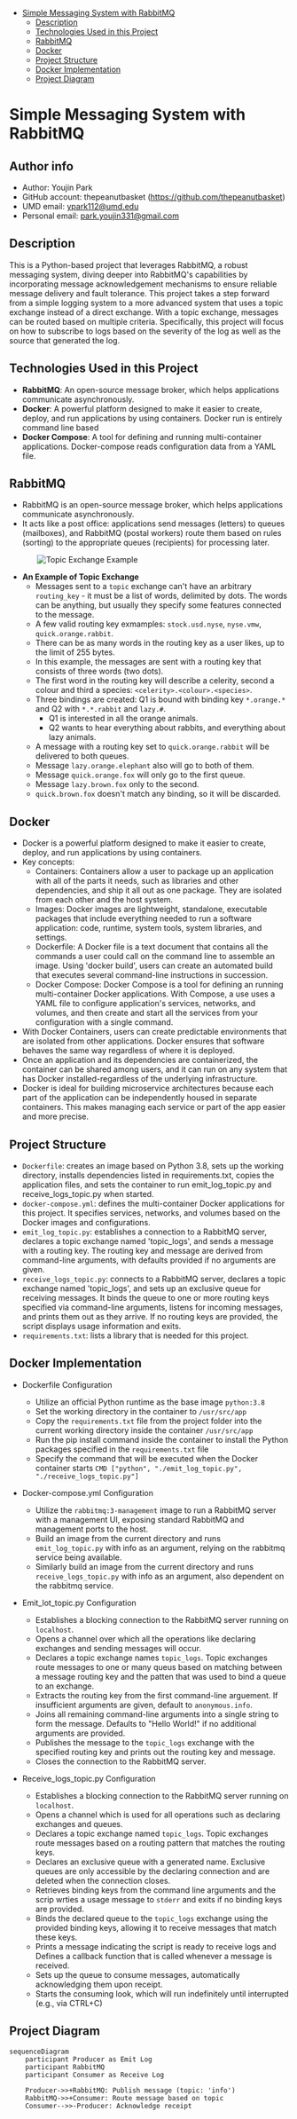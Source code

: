 <!-- TOC -->

- [Simple Messaging System with RabbitMQ](#simple-messaging-system-with-rabbitmq)
	- [Description](#description)
	- [Technologies Used in this Project](#technologies-used-in-this-project)
	- [RabbitMQ](#rabbitmq)
	- [Docker](#docker)
	- [Project Structure](#project-structure)
	- [Docker Implementation](#docker-implementation)
	- [Project Diagram](#project-diagram)

<!-- /TOC -->
<!-- /TOC -->
<!-- /TOC -->

# Simple Messaging System with RabbitMQ

## Author info

- Author: Youjin Park
- GitHub account: thepeanutbasket (https://github.com/thepeanutbasket)
- UMD email: ypark112@umd.edu
- Personal email: park.youjin331@gmail.com

## Description

This is a Python-based project that leverages RabbitMQ, a robust messaging system, diving deeper into RabbitMQ's capabilities by incorporating message acknowledgement mechanisms to ensure reliable message delivery and fault tolerance. This project takes a step forward from a simple logging system to a more advanced system that uses a topic exchange instead of a direct exchange. With a topic exchange, messages can be routed based on multiple criteria. Specifically, this project will focus on how to subscribe to logs based on the severity of the log as well as the source that generated the log.

## Technologies Used in this Project
- **RabbitMQ**: An open-source message broker, which helps applications communicate asynchronously.
- **Docker**: A powerful platform designed to make it easier to create, deploy, and run applications by using containers. Docker run is entirely command line based
- **Docker Compose**: A tool for defining and running multi-container applications. Docker-compose reads configuration data from a YAML file.

## RabbitMQ
- RabbitMQ is an open-source message broker, which helps applications communicate asynchronously. 
- It acts like a post office: applications send messages (letters) to queues (mailboxes), and RabbitMQ (postal workers) route them based on rules (sorting) to the appropriate queues (recipients) for processing later.


<div  style="width:80%; margin: auto;">
<img src="./RabbitMQ.png" alt="Topic Exchange Example"/>
</div>

- **An Example of Topic Exchange**
    - Messages sent to a `topic` exchange can't have an arbitrary `routing_key` - it must be a list of words, delimited by dots. The words can be anything, but usually they specify some features connected to the message.
    - A few valid routing key exmamples: `stock.usd.nyse`, `nyse.vmw`, `quick.orange.rabbit`.
    - There can be as many words in the routing key as a user likes, up to the limit of 255 bytes.
    - In this example, the messages are sent with a routing key that consists of three words (two dots).
    - The first word in the routing key will describe a celerity, second a colour and third a species: `<celerity>.<colour>.<species>`.
    - Three bindings are created: Q1 is bound with binding key `*.orange.*` and Q2 with `*.*.rabbit` and `lazy.#`.
        - Q1 is interested in all the orange animals.
        - Q2 wants to hear everything about rabbits, and everything about lazy animals.
    - A message with a routing key set to `quick.orange.rabbit` will be delivered to both queues.
    - Message `lazy.orange.elephant` also will go to both of them.
    - Message `quick.orange.fox` will only go to the first queue.
    - Message `lazy.brown.fox` only to the second.
    - `quick.brown.fox` doesn't match any binding, so it will be discarded.

## Docker
- Docker is a powerful platform designed to make it easier to create, deploy, and run applications by using containers. 
- Key concepts:
    - Containers: Containers allow a user to package up an application with all of the parts it needs, such as libraries and other dependencies, and ship it all out as one package. They are isolated from each other and the host system.
    - Images: Docker images are lightweight, standalone, executable packages that include everything needed to run a software application: code, runtime, system tools, system libraries, and settings. 
    - Dockerfile: A Docker file is a text document that contains all the commands a user could call on the command line to assemble an image. Using 'docker build', users can create an automated build that executes several command-line instructions in succession.
    - Docker Compose: Docker Compose is a tool for defining an running multi-container Docker applications. With Compose, a use uses a YAML file to configure application's services, networks, and volumes, and then create and start all the services from your configuration with a single command.
- With Docker Containers, users can create predictable environments that are isolated from other applications. Docker ensures that software behaves the same way regardless of where it is deployed.
- Once an application and its dependencies are containerized, the container can be shared among users, and it can run on any system that has Docker installed-regardless of the underlying infrastructure.
- Docker is ideal for building microservice architectures because each part of the application can be independently housed in separate containers. This makes managing each service or part of the app easier and more precise.

## Project Structure
- `Dockerfile`: creates an image based on Python 3.8, sets up the working directory, installs dependencies listed in requirements.txt, copies the application files, and sets the container to run emit_log_topic.py and receive_logs_topic.py when started.
- `docker-compose.yml`: defines the multi-container Docker applications for this project. It specifies services, networks, and volumes based on the Docker images and configurations.
- `emit_log_topic.py`: establishes a connection to a RabbitMQ server, declares a topic exchange named 'topic_logs', and sends a message with a routing key. The routing key and message are derived from command-line arguments, with defaults provided if no arguments are given.
- `receive_logs_topic.py`: connects to a RabbitMQ server, declares a topic exchange named 'topic_logs', and sets up an exclusive queue for receiving messages. It binds the queue to one or more routing keys specified via command-line arguments, listens for incoming messages, and prints them out as they arrive. If no routing keys are provided, the script displays usage information and exits.
- `requirements.txt`: lists a library that is needed for this project.

## Docker Implementation
- Dockerfile Configuration
    - Utilize an official Python runtime as the base image `python:3.8`
    - Set the working directory in the container to `/usr/src/app`
    - Copy the `requirements.txt` file from the project folder into the current working directory inside the container `/usr/src/app`
    - Run the pip install command inside the container to install the Python packages specified in the `requirements.txt` file
    - Specify the command that will be executed when the Docker container starts `CMD ["python", "./emit_log_topic.py", "./receive_logs_topic.py"]`

- Docker-compose.yml Configuration
    - Utilize the `rabbitmq:3-management` image to run a RabbitMQ server with a management UI, exposing standard RabbitMQ and management ports to the host.
    - Build an image from the current directory and runs `emit_log_topic.py` with info as an argument, relying on the rabbitmq service being available.
    - Similarly build an image from the current directory and runs `receive_logs_topic.py` with info as an argument, also dependent on the rabbitmq service.

- Emit_lot_topic.py Configuration
    - Establishes a blocking connection to the RabbitMQ server running on `localhost`.
    - Opens a channel over which all the operations like declaring exchanges and sending messages will occur.
    - Declares a topic exchange names `topic_logs`. Topic exchanges route messages to one or many queus based on matching between a message routing key and the patten that was used to bind a queue to an exchange.
    - Extracts the routing key from the first command-line arguement. If insufficient arguments are given, default to `anonymous.info`.
    - Joins all remaining command-line arguments into a single string to form the message. Defaults to "Hello World!" if no additional arguments are provided.
    - Publishes the message to the `topic_logs` exchange with the specified routing key and prints out the routing key and message.
    - Closes the connection to the RabbitMQ server.
- Receive_logs_topic.py Configuration
    - Establishes a blocking connection to the RabbitMQ server running on `localhost`.
    - Opens a channel which is used for all operations such as declaring exchanges and queues.
    - Declares a topic exchange named `topic_logs`. Topic exchanges route messages based on a routing pattern that matches the routing keys.
    - Declares an exclusive queue with a generated name. Exclusive queues are only accessible by the declaring connection and are deleted when the connection closes.
    - Retrieves binding keys from the command line arguments and the scrip wrties a usage message to `stderr` and exits if no binding keys are provided.
    - Binds the declared queue to the `topic_logs` exchange using the provided binding keys, allowing it to receive messages that match these keys.
    - Prints a message indicating the script is ready to receive logs and Defines a callback function that is called whenever a message is received. 
    - Sets up the queue to consume messages, automatically acknowledging them upon receipt.
    - Starts the consuming look, which will run indefinitely until interrupted (e.g., via CTRL+C)


## Project Diagram
```mermaid
sequenceDiagram
    participant Producer as Emit Log
    participant RabbitMQ
    participant Consumer as Receive Log

    Producer->>+RabbitMQ: Publish message (topic: 'info')
    RabbitMQ->>+Consumer: Route message based on topic
    Consumer-->>-Producer: Acknowledge receipt
```